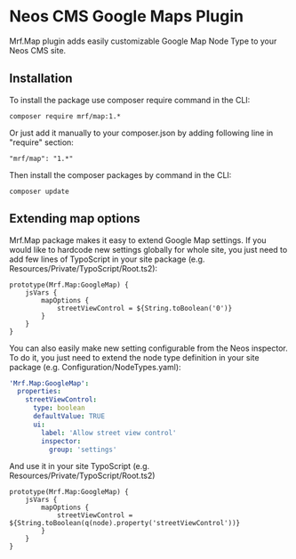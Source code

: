 # Neos CMS Google Maps Plugin

Mrf.Map plugin adds easily customizable Google Map Node Type to your Neos CMS site.

## Installation

To install the package use composer require command in the CLI:

```
composer require mrf/map:1.*
```

Or just add it manually to your composer.json by adding following line in "require" section:

```
"mrf/map": "1.*"
```

Then install the composer packages by command in the CLI:

```
composer update
```

## Extending map options
 
Mrf.Map package makes it easy to extend Google Map settings. If you would like to hardcode new settings globally for whole site, you just need to add few lines of TypoScript in your site package (e.g. Resources/Private/TypoScript/Root.ts2):
 
```
prototype(Mrf.Map:GoogleMap) {
	jsVars {
    	mapOptions {
        	streetViewControl = ${String.toBoolean('0')}
		}
	}
}
 ```

You can also easily make new setting configurable from the Neos inspector. To do it, you just need to extend the node type definition in your site package (e.g. Configuration/NodeTypes.yaml):

```yaml
'Mrf.Map:GoogleMap':
  properties:
    streetViewControl:
      type: boolean
      defaultValue: TRUE
      ui:
        label: 'Allow street view control'
        inspector:
          group: 'settings'
```
 
 And use it in your site TypoScript (e.g. Resources/Private/TypoScript/Root.ts2)
 
```
prototype(Mrf.Map:GoogleMap) {
	jsVars {
		mapOptions {
			streetViewControl = ${String.toBoolean(q(node).property('streetViewControl'))}
		}
	}
}
```
